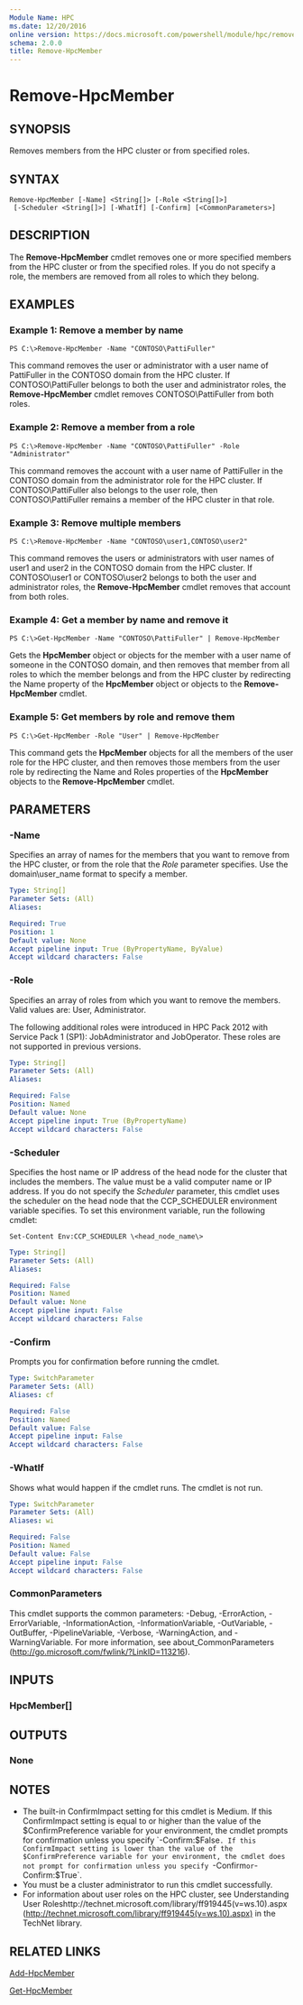 ```yaml
---
Module Name: HPC
ms.date: 12/20/2016
online version: https://docs.microsoft.com/powershell/module/hpc/remove-hpcmember?view=windowsserver2012r2-ps&wt.mc_id=ps-gethelp
schema: 2.0.0
title: Remove-HpcMember
---
```


# Remove-HpcMember

## SYNOPSIS
Removes members from the HPC cluster or from specified roles.

## SYNTAX

```
Remove-HpcMember [-Name] <String[]> [-Role <String[]>]
 [-Scheduler <String[]>] [-WhatIf] [-Confirm] [<CommonParameters>]
```

## DESCRIPTION
The **Remove-HpcMember** cmdlet removes one or more specified members from the HPC cluster or from the specified roles.
If you do not specify a role, the members are removed from all roles to which they belong.

## EXAMPLES

### Example 1: Remove a member by name
```
PS C:\>Remove-HpcMember -Name "CONTOSO\PattiFuller"
```

This command removes the user or administrator with a user name of PattiFuller in the CONTOSO domain from the HPC cluster.
If CONTOSO\PattiFuller belongs to both the user and administrator roles, the **Remove-HpcMember** cmdlet removes CONTOSO\PattiFuller from both roles.

### Example 2: Remove a member from a role
```
PS C:\>Remove-HpcMember -Name "CONTOSO\PattiFuller" -Role "Administrator"
```

This command removes the account with a user name of PattiFuller in the CONTOSO domain from the administrator role for the HPC cluster.
If CONTOSO\PattiFuller also belongs to the user role, then CONTOSO\PattiFuller remains a member of the HPC cluster in that role.

### Example 3: Remove multiple members
```
PS C:\>Remove-HpcMember -Name "CONTOSO\user1,CONTOSO\user2"
```

This command removes the users or administrators with user names of user1 and user2 in the CONTOSO domain from the HPC cluster.
If CONTOSO\user1 or CONTOSO\user2 belongs to both the user and administrator roles, the **Remove-HpcMember** cmdlet removes that account from both roles.

### Example 4: Get a member by name and remove it
```
PS C:\>Get-HpcMember -Name "CONTOSO\PattiFuller" | Remove-HpcMember
```

Gets the **HpcMember** object or objects for the member with a user name of someone in the CONTOSO domain, and then removes that member from all roles to which the member belongs and from the HPC cluster by redirecting the Name property of the **HpcMember** object or objects to the **Remove-HpcMember** cmdlet.

### Example 5: Get members by role and remove them
```
PS C:\>Get-HpcMember -Role "User" | Remove-HpcMember
```

This command gets the **HpcMember** objects for all the members of the user role for the HPC cluster, and then removes those members from the user role by redirecting the Name and Roles properties of the **HpcMember** objects to the **Remove-HpcMember** cmdlet.

## PARAMETERS

### -Name
Specifies an array of names for the members that you want to remove from the HPC cluster, or from the role that the *Role* parameter specifies.
Use the domain\user_name format to specify a member.

```yaml
Type: String[]
Parameter Sets: (All)
Aliases:

Required: True
Position: 1
Default value: None
Accept pipeline input: True (ByPropertyName, ByValue)
Accept wildcard characters: False
```

### -Role
Specifies an array of roles from which you want to remove the members.
Valid values are: User, Administrator.

The following additional roles were introduced in HPC Pack 2012 with Service Pack 1 (SP1): JobAdministrator and JobOperator.
These roles are not supported in previous versions.

```yaml
Type: String[]
Parameter Sets: (All)
Aliases:

Required: False
Position: Named
Default value: None
Accept pipeline input: True (ByPropertyName)
Accept wildcard characters: False
```

### -Scheduler
Specifies the host name or IP address of the head node for the cluster that includes the members.
The value must be a valid computer name or IP address.
If you do not specify the *Scheduler* parameter, this cmdlet uses the scheduler on the head node that the CCP_SCHEDULER environment variable specifies.
To set this environment variable, run the following cmdlet:

`Set-Content Env:CCP_SCHEDULER \<head_node_name\>`

```yaml
Type: String[]
Parameter Sets: (All)
Aliases:

Required: False
Position: Named
Default value: None
Accept pipeline input: False
Accept wildcard characters: False
```

### -Confirm
Prompts you for confirmation before running the cmdlet.

```yaml
Type: SwitchParameter
Parameter Sets: (All)
Aliases: cf

Required: False
Position: Named
Default value: False
Accept pipeline input: False
Accept wildcard characters: False
```

### -WhatIf
Shows what would happen if the cmdlet runs.
The cmdlet is not run.

```yaml
Type: SwitchParameter
Parameter Sets: (All)
Aliases: wi

Required: False
Position: Named
Default value: False
Accept pipeline input: False
Accept wildcard characters: False
```

### CommonParameters
This cmdlet supports the common parameters: -Debug, -ErrorAction, -ErrorVariable, -InformationAction, -InformationVariable, -OutVariable, -OutBuffer, -PipelineVariable, -Verbose, -WarningAction, and -WarningVariable. For more information, see about_CommonParameters (http://go.microsoft.com/fwlink/?LinkID=113216).

## INPUTS

### HpcMember[]

## OUTPUTS

### None

## NOTES
* The built-in ConfirmImpact setting for this cmdlet is Medium. If this ConfirmImpact setting is equal to or higher than the value of the $ConfirmPreference variable for your environment, the cmdlet prompts for confirmation unless you specify `-Confirm:$False`. If this ConfirmImpact setting is lower than the value of the $ConfirmPreference variable for your environment, the cmdlet does not prompt for confirmation unless you specify `-Confirm` or `-Confirm:$True`.
* You must be a cluster administrator to run this cmdlet successfully.
* For information about user roles on the HPC cluster, see Understanding User Roleshttp://technet.microsoft.com/library/ff919445(v=ws.10).aspx (http://technet.microsoft.com/library/ff919445(v=ws.10).aspx) in the TechNet library.

## RELATED LINKS

[Add-HpcMember](./Add-HpcMember.md)

[Get-HpcMember](./Get-HpcMember.md)
